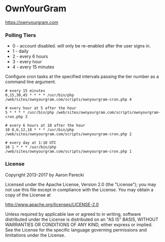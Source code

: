 OwnYourGram
===========

https://ownyourgram.com


### Polling Tiers

* 0 - account disabled. will only be re-enabled after the user signs in.
* 1 - daily
* 2 - every 6 hours
* 3 - every hour
* 4 - every 15 minutes

Configure cron tasks at the specified intervals passing the tier number as a command line argument.

```
# every 15 minutes
0,15,30,45 * * * * /usr/bin/php /web/sites/ownyourgram.com/scripts/ownyourgram-cron.php 4

# every hour at 5 after the hour
5 * * * * /usr/bin/php /web/sites/ownyourgram.com/scripts/ownyourgram-cron.php 3

# every 6 hours at 10 after the hour
10 0,6,12,18 * * * /usr/bin/php /web/sites/ownyourgram.com/scripts/ownyourgram-cron.php 2

# every day at 1:10 UTC
10 1 * * * /usr/bin/php /web/sites/ownyourgram.com/scripts/ownyourgram-cron.php 1
```

### License

Copyright 2013-2017 by Aaron Parecki

Licensed under the Apache License, Version 2.0 (the "License");
you may not use this file except in compliance with the License.
You may obtain a copy of the License at

http://www.apache.org/licenses/LICENSE-2.0

Unless required by applicable law or agreed to in writing, software
distributed under the License is distributed on an "AS IS" BASIS,
WITHOUT WARRANTIES OR CONDITIONS OF ANY KIND, either express or implied.
See the License for the specific language governing permissions and
limitations under the License.

